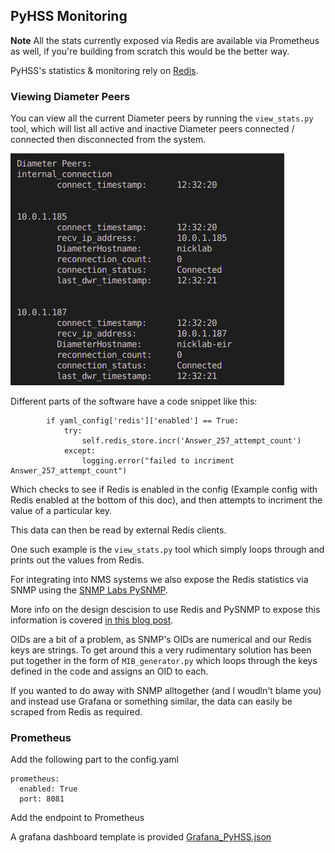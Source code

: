 ## PyHSS Monitoring

**Note** All the stats currently exposed via Redis are available via Prometheus as well, if you're building from scratch this would be the better way.

PyHSS's statistics & monitoring rely on [Redis](https://redis.io/).

### Viewing Diameter Peers
You can view all the current Diameter peers by running the ``view_stats.py`` tool, which will list all active and inactive Diameter peers connected / connected then disconnected from the system.

![Output of view_status showing connected Diameter Peers](images/PyHSS_Diameter_Peers.png)


Different parts of the software have a code snippet like this:
```
        if yaml_config['redis']['enabled'] == True:
            try:
                self.redis_store.incr('Answer_257_attempt_count')
            except:
                logging.error("failed to incriment Answer_257_attempt_count")
```
Which checks to see if Redis is enabled in the config (Example config with Redis enabled at the bottom of this doc), and then attempts to incriment the value of a particular key.

This data can then be read by external Redis clients.

One such example is the ``view_stats.py`` tool which simply loops through and prints out the values from Redis.

For integrating into NMS systems we also expose the Redis statistics via SNMP using the [SNMP Labs PySNMP](https://github.com/etingof/pysnmp).

More info on the design descision to use Redis and PySNMP to expose this information is covered [in this blog post](https://nickvsnetworking.com/adding-snmp-to-anything-with-redis-and-python/).

OIDs are a bit of a problem, as SNMP's OIDs are numerical and our Redis keys are strings. To get around this a very rudimentary solution has been put together in the form of ``MIB_generator.py`` which loops through the keys defined in the code and assigns an OID to each.

If you wanted to do away with SNMP alltogether (and I woudln't blame you) and instead use Grafana or something similar, the data can easily be scraped from Redis as required.

### Prometheus

Add the following part to the config.yaml

```
prometheus:
  enabled: True 
  port: 8081
```

Add the endpoint to Prometheus

A grafana dashboard template is provided [Grafana_PyHSS.json](../tools/Grafana_PyHSS.json)


